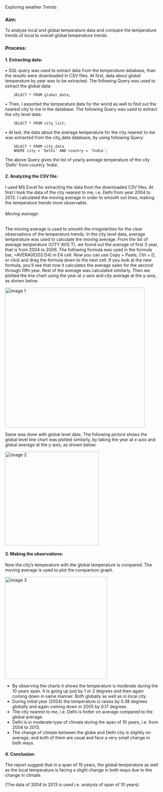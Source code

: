 Exploring weather Trends

### Aim: 
To analyze local and global temperature data and compare the temperature trends of local to overall global temperature trends. 
### Process: 
#### 1.	Extracting data:
  •	SQL query was used to extract data from the temperature database, than the results were downloaded in CSV files. At first, data about global temperature by year was to be extracted. The following Query was used to extract the global data:
        
        SELECT * FROM global_data; 
 
   •	Then, I exported the temperature data for the world as well to find out the nearest city to me in the database. The following Query was used to extract the city level data:
        
        SELECT * FROM city_list;
 
  •	At last, the data about the average temperature for the city nearest to me was extracted from the city_data database, by using following Query:
  
        SELECT * FROM city_data
        WHERE city = 'Delhi' AND country = 'India';
 The above Query gives the list of yearly average temperature of the city ‘Delhi’ from country ‘India’.
#### 2.	Analyzing the CSV file:
I used MS Excel for extracting the data from the downloaded CSV files. At first I took the data of the city nearest to me, i.e. Delhi from year 2004 to 2013. I calculated the moving average in order to smooth out lines, making the temperature trends more observable. 

###### Moving average: 
The moving average is used to smooth the irregularities for the clear observations of the temperature trends. In the city level data, average temperature was used to calculate the moving average. From the list of average temperature (CITY  AVG  T), we found out the average of first 3 year, that is from 2004 to 2006. The following formula was used in the formula bar, =AVERAGE(D2:D4)  in E4 cell. Now you can use Copy + Paste, Ctrl + D, or click and drag the formula down to the next cell. If you look at the new formula, you'll see that now it calculates the average sales for the second through fifth year. Rest of the average was calculated similarly. Then we plotted the line chart using the year at x-axis and city average at the y-axis, as shown below.

<img width="459" alt="image 1" src="https://user-images.githubusercontent.com/57844178/81323363-1efb8080-904a-11ea-8fc1-a82898a395e4.png">

Same was done with global level data. The following picture shows the global level line chart was plotted similarly, by taking the year at x-axis and global average at the y-axis, as shown below.

<img width="308" alt="image 2" src="https://user-images.githubusercontent.com/57844178/81323414-320e5080-904a-11ea-91fc-018731318f5e.png">

#### 3.	Making the observations:
Now the city’s temperature with the global temperature is compared. The moving average is used to plot the comparison graph.

<img width="335" alt="image 3" src="https://user-images.githubusercontent.com/57844178/81323449-42bec680-904a-11ea-959c-c09549745c10.png">

-	By observing the charts it shows the temperature is moderate during the 10 years span. It is going up just by 1 or 2 degrees and then again coming down in same manner. Both globally as well as in local city.
- During initial year (2004) the temperature is raises by 0.38 degrees globally and again coming down in 2005 by 0.17 degrees.
- The city nearest to me, i.e. Delhi is hotter on average compared to the global average.
- Delhi is in moderate type of climate during the span of 10 years, i.e. from 2004 to 2013.
- The change of climate between the globe and Delhi city is slightly on average, and both of them are usual and face a very small change in both ways. 

#### 4.	Conclusion: 
The report suggest that in a span of 10 years, the global temperature as well as the local temperature is facing a slight change in both ways due to the change in climate.


(The data of 2004 to 2013 is used i.e. analysis of span of 10 years)

